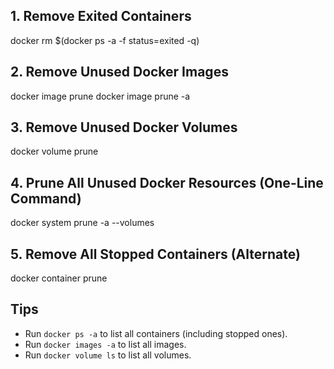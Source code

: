 
## 1. Remove Exited Containers

docker rm $(docker ps -a -f status=exited -q)

## 2. Remove Unused Docker Images

docker image prune
docker image prune -a

## 3. Remove Unused Docker Volumes

docker volume prune

## 4. Prune All Unused Docker Resources (One-Line Command)

docker system prune -a --volumes

## 5. Remove All Stopped Containers (Alternate)

docker container prune

## Tips

- Run `docker ps -a` to list all containers (including stopped ones).
- Run `docker images -a` to list all images.
- Run `docker volume ls` to list all volumes.
